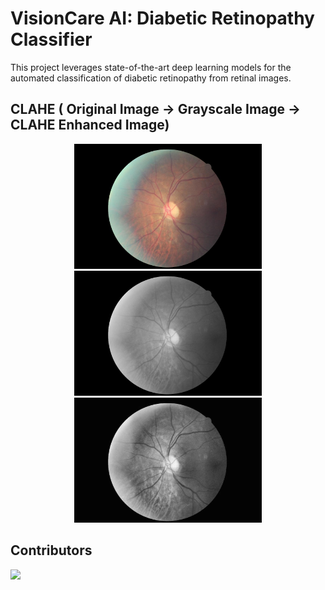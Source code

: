 # VisionCare AI: Diabetic Retinopathy Classifier
 This project leverages state-of-the-art deep learning models for the automated classification of diabetic retinopathy from retinal images. 


## CLAHE ( Original Image -> Grayscale Image -> CLAHE Enhanced Image)
<p align="center">
  <img src="Preprocessed Image/10_left.jpeg" height="200">
  <img src="Preprocessed Image/10_left_gray.jpeg" alt="Normal MRI" height="200">
  <img src="Preprocessed Image/10_left_clahe.jpeg" alt="CLAHE Preprocessed Image" height="200">
</p>

## Contributors
<a href="https://github.com/SEJALHANMANTE/VisionCare-AI--Diabetic-Retinopathy-Classifier/graphs/contributors">
  <img src="https://contrib.rocks/image?repo=SEJALHANMANTE/VisionCare-AI--Diabetic-Retinopathy-Classifier" />
</a>
